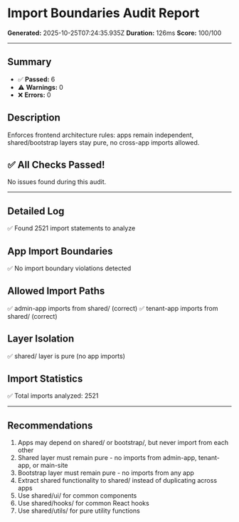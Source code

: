 # Import Boundaries Audit Report

**Generated:** 2025-10-25T07:24:35.935Z
**Duration:** 126ms
**Score:** 100/100

---

## Summary

- ✅ **Passed:** 6
- ⚠️  **Warnings:** 0
- ❌ **Errors:** 0

## Description

Enforces frontend architecture rules: apps remain independent, shared/bootstrap layers stay pure, no cross-app imports allowed.

## ✅ All Checks Passed!

No issues found during this audit.

---

## Detailed Log

✅ Found 2521 import statements to analyze

## App Import Boundaries

✅ No import boundary violations detected

## Allowed Import Paths

✅ admin-app imports from shared/ (correct)
✅ tenant-app imports from shared/ (correct)

## Layer Isolation

✅ shared/ layer is pure (no app imports)

## Import Statistics

✅ Total imports analyzed: 2521

---

## Recommendations

1. Apps may depend on shared/ or bootstrap/, but never import from each other
2. Shared layer must remain pure - no imports from admin-app, tenant-app, or main-site
3. Bootstrap layer must remain pure - no imports from any app
4. Extract shared functionality to shared/ instead of duplicating across apps
5. Use shared/ui/ for common components
6. Use shared/hooks/ for common React hooks
7. Use shared/utils/ for pure utility functions
